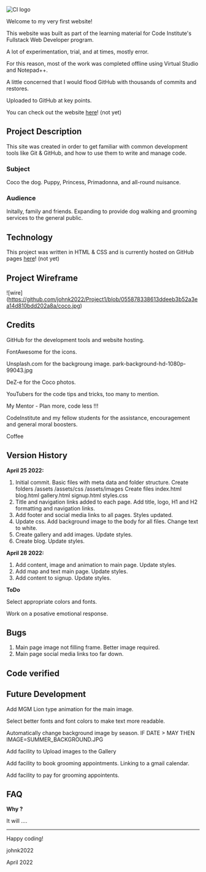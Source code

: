 ![CI logo](https://codeinstitute.s3.amazonaws.com/fullstack/ci_logo_small.png)

Welcome to my very first website!

This website was built as part of the learning material for Code Institute's Fullstack Web Developer program.

A lot of experimentation, trial, and at times, mostly error.  

For this reason, most of the work was completed offline using Virtual Studio and Notepad++.

A little concerned that I would flood GitHub with thousands of commits and restores.

Uploaded to GitHub at key points.

You can check out the website [here](https://a)! (not yet)

## Project Description

This site was created in order to get familiar with common development tools like Git & GitHub, and how to use them to write and manage code. 

### Subject

Coco the dog.  Puppy, Princess, Primadonna, and all-round nuisance.

### Audience

Initally, family and friends.  Expanding to provide dog walking and grooming services to the general public.

## Technology

This project was written in HTML & CSS and is currently hosted on GitHub pages [here](https://a)! (not yet)

## Project Wireframe

![wire] (https://github.com/johnk2022/Project1/blob/055878338613ddeeb3b52a3ea14d810bdd202a8a/coco.jpg)

## Credits

GitHub for the development tools and website hosting.

FontAwesome for the icons.

Unsplash.com for the backgroung image. park-background-hd-1080p-99043.jpg

DeZ-e for the Coco photos.

YouTubers for the code tips and tricks, too many to mention.

My Mentor - Plan more, code less !!!

CodeInstitute and my fellow students for the assistance, encouragement and general moral boosters.

Coffee

## Version History

**April 25 2022:** 
1. Initial commit. Basic files with meta data and folder structure.
    Create folders /assets  /assets/css /assets/images
    Create files index.html blog.html gallery.html signup.html styles.css 
2. Title and navigation links added to each page.  Add title, logo, H1 and H2 formatting and navigation links.
3. Add footer and social media links to all pages.  Styles updated.
4. Update css. Add background image to the body for all files.  Change text to white.
5. Create gallery and add images. Update styles.
6. Create blog. Update styles.

**April 28 2022:** 
1. Add content, image and animation to main page. Update styles.
2. Add map and text main page.  Update styles.
3. Add content to signup. Update styles.

**ToDo**

Select appropriate colors and fonts.

Work on a posative emotional response.



## Bugs
1. Main page image not filling frame.  Better image required.
2. Main page social media links too far down.

## Code verified

## Future Development
Add MGM Lion type animation for the main image.

Select better fonts and font colors to make text more readable.

Automatically change background image by season.  IF DATE > MAY THEN IMAGE=SUMMER_BACKGROUND.JPG

Add facility to Upload images to the Gallery

Add facility to book grooming appointments.  Linking to a gmail calendar.

Add facility to pay for grooming appointents.


## FAQ 

**Why ?**

It will  ....


---

Happy coding!

johnk2022

April 2022
